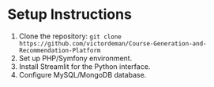 # Setup Instructions

1. Clone the repository: `git clone https://github.com/victordeman/Course-Generation-and-Recommendation-Platform`
2. Set up PHP/Symfony environment.
3. Install Streamlit for the Python interface.
4. Configure MySQL/MongoDB database.
